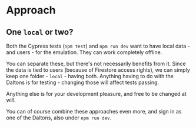 # Approach

## One `local` or two?

Both the Cypress tests (`npm test`) and `npm run dev` want to have local data - and users - for the emulation. They can work completely offline.

You can separate these, but there's not necessarily benefits from it. Since the data is tied to users (because of Firestore access rights), we can simply keep one folder - `local` - having both. Anything having to do with the Daltons is for testing - changing those will affect tests passing.

Anything else is for your development pleasure, and free to be changed at will.

You can of course combine these approaches even more, and sign in as one of the Daltons, also under `npm run dev`.

